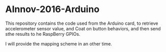 # AInnov-2016-Arduino
This repository contains the code used from the Arduino card, to retrieve accelerometer sensor value, and Coat on button behaviors, and then send sthe results to he RaspBerry GPIOs.

I will provide the mapping scheme in an other time.

